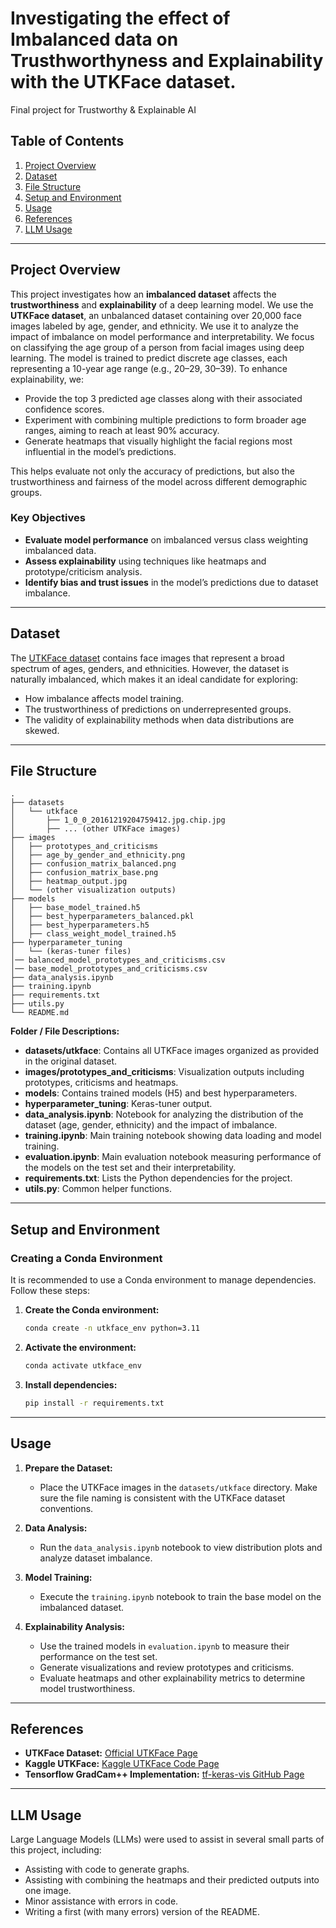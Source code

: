 # Investigating the effect of Imbalanced data on Trusthworthyness and Explainability with the UTKFace dataset.
Final project for Trustworthy &amp; Explainable AI

## Table of Contents
1. [Project Overview](#project-overview)  
2. [Dataset](#dataset)  
3. [File Structure](#file-structure)  
4. [Setup and Environment](#setup-and-environment)  
5. [Usage](#usage)  
6. [References](#references)
7. [LLM Usage](#llm-usage)

---

## Project Overview
This project investigates how an **imbalanced dataset** affects the **trustworthiness** and **explainability** of a deep learning model. We use the **UTKFace dataset**, an unbalanced dataset containing over 20,000 face images labeled by age, gender, and ethnicity. We use it to analyze the impact of imbalance on model performance and interpretability. We focus on classifying the age group of a person from facial images using deep learning. The model is trained to predict discrete age classes, each representing a 10-year age range (e.g., 20–29, 30–39). To enhance explainability, we:
- Provide the top 3 predicted age classes along with their associated confidence scores.
- Experiment with combining multiple predictions to form broader age ranges, aiming to reach at least 90% accuracy.
- Generate heatmaps that visually highlight the facial regions most influential in the model’s predictions.

This helps evaluate not only the accuracy of predictions, but also the trustworthiness and fairness of the model across different demographic groups.

### Key Objectives
- **Evaluate model performance** on imbalanced versus class weighting imbalanced data.
- **Assess explainability** using techniques like heatmaps and prototype/criticism analysis.
- **Identify bias and trust issues** in the model’s predictions due to dataset imbalance.

---

## Dataset
The [UTKFace dataset](https://susanqq.github.io/UTKFace/) contains face images that represent a broad spectrum of ages, genders, and ethnicities. However, the dataset is naturally imbalanced, which makes it an ideal candidate for exploring:
- How imbalance affects model training.
- The trustworthiness of predictions on underrepresented groups.
- The validity of explainability methods when data distributions are skewed.

---

## File Structure

```plaintext
.
├── datasets
│   └── utkface
│       ├── 1_0_0_20161219204759412.jpg.chip.jpg
│       ├── ... (other UTKFace images)
├── images
│   ├── prototypes_and_criticisms
│   ├── age_by_gender_and_ethnicity.png
│   ├── confusion_matrix_balanced.png
│   ├── confusion_matrix_base.png
│   ├── heatmap_output.jpg
│   └── (other visualization outputs)
├── models
│   ├── base_model_trained.h5
│   ├── best_hyperparameters_balanced.pkl
│   ├── best_hyperparameters.h5
│   ├── class_weight_model_trained.h5
├── hyperparameter_tuning
│   └── (keras-tuner files)
│── balanced_model_prototypes_and_criticisms.csv
│── base_model_prototypes_and_criticisms.csv
├── data_analysis.ipynb
├── training.ipynb
├── requirements.txt
├── utils.py
└── README.md
```

**Folder / File Descriptions:**
- **datasets/utkface**: Contains all UTKFace images organized as provided in the original dataset.
- **images/prototypes_and_criticisms**: Visualization outputs including prototypes, criticisms and heatmaps.
- **models**: Contains trained models (H5) and best hyperparameters.
- **hyperparameter_tuning**: Keras-tuner output.
- **data_analysis.ipynb**: Notebook for analyzing the distribution of the dataset (age, gender, ethnicity) and the impact of imbalance.
- **training.ipynb**: Main training notebook showing data loading and model training.
- **evaluation.ipynb**: Main evaluation notebook measuring performance of the models on the test set and their interpretability.
- **requirements.txt**: Lists the Python dependencies for the project.
- **utils.py**: Common helper functions.

---

## Setup and Environment

### Creating a Conda Environment
It is recommended to use a Conda environment to manage dependencies. Follow these steps:

1. **Create the Conda environment:**
   ```bash
   conda create -n utkface_env python=3.11
   ```

2. **Activate the environment:**
   ```bash
   conda activate utkface_env
   ```

3. **Install dependencies:**
   ```bash
   pip install -r requirements.txt
   ```

---

## Usage
1. **Prepare the Dataset:**
   - Place the UTKFace images in the `datasets/utkface` directory. Make sure the file naming is consistent with the UTKFace dataset conventions.

2. **Data Analysis:**
   - Run the `data_analysis.ipynb` notebook to view distribution plots and analyze dataset imbalance.

3. **Model Training:**
   - Execute the `training.ipynb` notebook to train the base model on the imbalanced dataset.

4. **Explainability Analysis:**
   - Use the trained models in `evaluation.ipynb` to measure their performance on the test set.
   - Generate visualizations and review prototypes and criticisms.
   - Evaluate heatmaps and other explainability metrics to determine model trustworthiness.

---

## References
- **UTKFace Dataset:** [Official UTKFace Page](https://susanqq.github.io/UTKFace/)
- **Kaggle UTKFace:** [Kaggle UTKFace Code Page](https://www.kaggle.com/datasets/jangedoo/utkface-new/code)
- **Tensorflow GradCam++ Implementation:** [tf-keras-vis GitHub Page](https://github.com/keisen/tf-keras-vis)
---


## LLM Usage

Large Language Models (LLMs) were used to assist in several small parts of this project, including:

- Assisting with code to generate graphs.
- Assisting with combining the heatmaps and their predicted outputs into one image.
- Minor assistance with errors in code.
- Writing a first (with many errors) version of the README.
